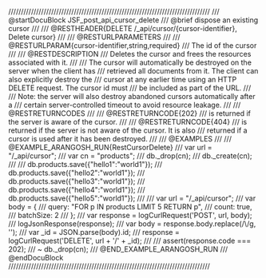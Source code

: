 ////////////////////////////////////////////////////////////////////////////////
/// @startDocuBlock JSF_post_api_cursor_delete
/// @brief dispose an existing cursor
///
/// @RESTHEADER{DELETE /_api/cursor/{cursor-identifier}, Delete cursor}
///
/// @RESTURLPARAMETERS
///
/// @RESTURLPARAM{cursor-identifier,string,required}
/// The id of the cursor
///
/// @RESTDESCRIPTION
/// Deletes the cursor and frees the resources associated with it.
///
/// The cursor will automatically be destroyed on the server when the client has
/// retrieved all documents from it. The client can also explicitly destroy the
/// cursor at any earlier time using an HTTP DELETE request. The cursor id must
/// be included as part of the URL.
///
/// Note: the server will also destroy abandoned cursors automatically after a
/// certain server-controlled timeout to avoid resource leakage.
///
/// @RESTRETURNCODES
///
/// @RESTRETURNCODE{202}
/// is returned if the server is aware of the cursor.
///
/// @RESTRETURNCODE{404}
/// is returned if the server is not aware of the cursor. It is also
/// returned if a cursor is used after it has been destroyed.
///
/// @EXAMPLES
///
/// @EXAMPLE_ARANGOSH_RUN{RestCursorDelete}
///     var url = "/_api/cursor";
///     var cn = "products";
///     db._drop(cn);
///     db._create(cn);
///
///     db.products.save({"hello1":"world1"});
///     db.products.save({"hello2":"world1"});
///     db.products.save({"hello3":"world1"});
///     db.products.save({"hello4":"world1"});
///     db.products.save({"hello5":"world1"});
///
///     var url = "/_api/cursor";
///     var body = {
///       query: "FOR p IN products LIMIT 5 RETURN p",
///       count: true,
///       batchSize: 2
///     };
///     var response = logCurlRequest('POST', url, body);
///     logJsonResponse(response);
///     var body = response.body.replace(/\\/g, '');
///     var _id = JSON.parse(body).id;
///     response = logCurlRequest('DELETE', url + '/' + _id);
///
///     assert(response.code === 202);
///   ~ db._drop(cn);
/// @END_EXAMPLE_ARANGOSH_RUN
/// @endDocuBlock
////////////////////////////////////////////////////////////////////////////////